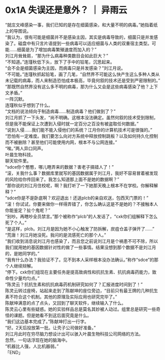 # 0x1A 失误还是意外？ ｜ 异雨云
  
“就庄文峰感染一事，我们已知的是存在细菌感染，和大量不明的病毒。”她指着纸上的导图说。  
“我认为，很有可能是细菌并不是感染主因，其实是病毒导致的，细菌只是并发感染了。磁盘中有只言片语提到一些病毒可以适应细菌与人类的双重宿主类型。可能……细菌是为了增加病毒繁殖速度而加入的？”  
刘江月耸耸肩，“那为什么病毒种类数目会如此巨大？”  
“不知道。”连瑾秋低下头，放下了手中的铅笔，沉思起来。  
“会不会是细菌感染为主因，而病毒只是并发感染？”刘江月说。  
“不可能。”连瑾秋抓起铅笔，画了几笔，“自然界不可能这么快产生这么多种人类从未记载的病毒，而人来制造恐怕成本极高，毕竟何叙的技术还是受到严密限制的。”  
“那既然自然界没有这么多不明的病毒，那为什么又会是这些病毒感染了他？上下文矛盾。”  
一阵沉默。  
连瑾秋似乎想到了什么。  
“文档的说法倾向于制造病毒……制造病毒？他们做到了？”  
刘江月抓了一下头发，“尚不明确。这根本没法确定。虽然何叙的技术受到限制，但是我不能保证上次遭到入侵时就一定百分之百没有被盗取任何数据。”  
“说到入侵……我们能不能入侵他们的系统？江月你的计算机技术可是很强的。”  
“恐怕有一定难度。我们要怎么向对方系统中释放控制跳板？以及如何持久化控制而不被删除？甚至他们可能使用内网，根本不与公网连接。”  
“唉。”两人异口同声。  
叶晨生物科技。  
聊天软件里。  
“sdce你个憨憨，哪儿瞎弄来的数据？害老子搞错人了！”  
“滚，关我什么事？数据库里就写的基因数据属于刘江月，我好不容易冒着被发现的风险给你传回来了。我怎么知道那上面不是她的数据啊？”  
“那你说的刘江月住校呢，啊？我打听了一下她那天晚上根本不在学校。你解释解释？”  
“sdce你是不是卧底啊？欢迎退出！还送plcb的亲自欢送，包西天门票的！”  
“滚！你试试，你要来做你一样得弄错了，你怎么确认这是不是她的？不接触本人你能鉴定？扯个鬼呢？”  
“别吵。再瞎吵全员禁言。”那个被称作“plcb”的人发话了，“cxk你们组解释下怎么死了个人。”  
“是这样，plcb。刘江月是因为她不小心触发了防拆解，炭疽仓盖子弹开了……”  
“荒唐！刘江月她没死。我问的是流感死亡的那个人。”  
“我们收到消息说刘江月也感染了，而且您之前说刘江月是个祸患不可不除，所以我们就用她的基因数据针对性的做了一些事情。结果没想到那个数据不是刘江月的，是她同学的。”  
“我有什么办法？我验证不了。见不到本人采样根本没办法确认。”称作“sdce”的那个人继续辩解。  
“停下。cxk你们组现在主要任务是提高致病性和抗抗生素、抗抗病毒药能力，致命性少量均匀点。”  
“陈灵云？抗抗生素和抗抗病毒药机制研究如何了？汇报进度时间到了！”  
陈灵云转过座椅，站起来走到了陈献坤的座位旁边，“目前只有最王牌的几种抗生素不符合这个机制。其他的原理及实际应用也研究完毕了。”  
陈献坤满意的点了点头，又回到了聊天软件，继续输入了什么。  
陈灵云心里有些疑惑。她的实验样品总是莫名其妙被人动过。组里总是研究一些奇怪的课题。但是她看不到这后面究竟是什么。  
“我们这边基本完成了。”陈献坤打出一行字。  
“好。2天后投放第一批。让壳子公司做好准备。”  
刘江月此时在穷尽脑力想设计出可以骇入叶晨生物科技公司网络的方法。  
忽然，一句话浮现在她的脑海中。  
“机器比人强，人比机器弱。”  
「END」  
